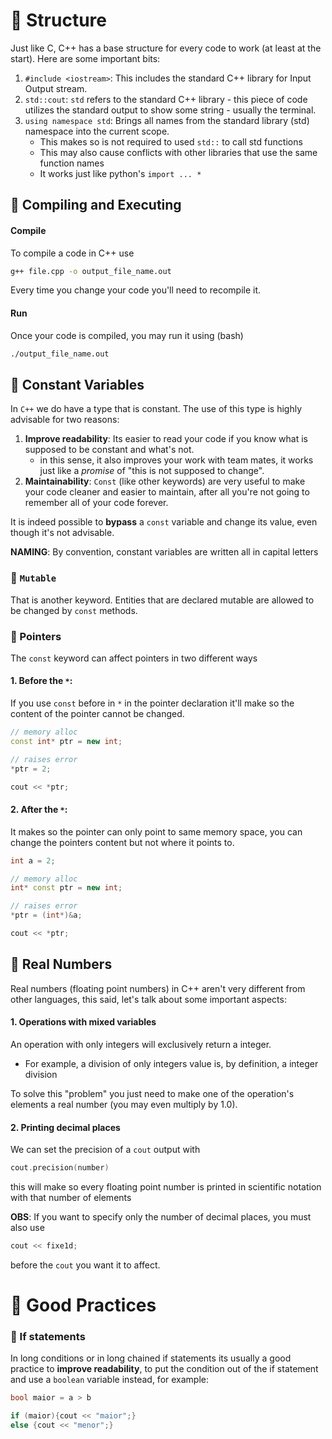 # 🔵 Structure
Just like C, C++ has a base structure for every code to work (at least at the start). Here are some important bits:

1. `#include <iostream>`: This includes the standard C++ library for Input Output stream. 
2. `std::cout`: `std` refers to the standard C++ library - this piece of code utilizes the standard output to show some string - usually the terminal. 
3. `using namespace std`: Brings all names from the standard library (std) namespace into the current scope. 
	- This makes so is not required to used `std::` to call std functions
	- This may also cause conflicts with other libraries that use the same function names
	- It works just like python's `import ... *`

## 🔷 Compiling and Executing

#### Compile
To compile a code in C++ use
```bash
g++ file.cpp -o output_file_name.out
```
Every time you change your code you'll need to recompile it.
#### Run
Once your code is compiled, you may run it using (bash)
```bash
./output_file_name.out
```

## 🔷 Constant Variables
In `C++` we do have a type that is constant. The use of this type is highly advisable for two reasons:
1. **Improve readability**: Its easier to read your code if you know what is supposed to be constant and what's not.
	- in this sense, it also improves your work with team mates, it works just like a *promise* of "this is not supposed to change". 
2. **Maintainability**: `Const` (like other keywords) are very useful to make your code cleaner and easier to maintain, after all you're not going to remember all of your code forever. 

It is indeed possible to **bypass** a `const` variable and change its value, even though it's not advisable.

**NAMING**: By convention, constant variables are written all in capital letters

### 🔹 `Mutable`
That is another keyword. Entities that are declared mutable are allowed to be changed by `const` methods.

### 🔹 Pointers
The `const` keyword can affect pointers in two different ways

#### 1. Before the `*`:
If you use `const` before in `*` in the pointer declaration it'll make so the content of the pointer cannot be changed.
```c++
// memory alloc
const int* ptr = new int;

// raises error
*ptr = 2;

cout << *ptr;
```

#### 2. After the `*`: 
It makes so the pointer can only point to same memory space, you can change the pointers content but not where it points to.
```c++
int a = 2;

// memory alloc
int* const ptr = new int;

// raises error
*ptr = (int*)&a;

cout << *ptr;
```


## 🔷 Real Numbers
Real numbers (floating point numbers) in C++ aren't very different from other languages, this said, let's talk about some important aspects:

#### 1. Operations with mixed variables
An operation with only integers will exclusively return a integer.
- For example, a division of only integers value is, by definition, a integer division

To solve this "problem" you just need to make one of the operation's elements a real number (you may even multiply by 1.0).


#### 2. Printing decimal places
We can set the precision of a `cout` output with 
```c++
cout.precision(number)
```
this will make so every floating point number is printed in scientific notation with that number of elements

**OBS**: If you want to specify only the number of decimal places, you must also use
```c++
cout << fixe1d;
```
before the `cout` you want it to affect.


# 🔵 Good Practices

### 🔹 If statements
In long conditions or in long chained if statements its usually a good practice to **improve readability**, to put the condition out of the if statement and use a `boolean` variable instead, for example:

```c++
bool maior = a > b

if (maior){cout << "maior";}
else {cout << "menor";}
```


